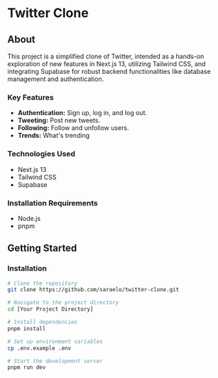# Twitter Clone

## About

This project is a simplified clone of Twitter, intended as a hands-on exploration of new features in Next.js 13, utilizing Tailwind CSS, and integrating Supabase for robust backend functionalities like database management and authentication.

### Key Features

- **Authentication:** Sign up, log in, and log out.
- **Tweeting:** Post new tweets.
- **Following:** Follow and unfollow users.
- **Trends:** What's trending

### Technologies Used

- Next.js 13
- Tailwind CSS
- Supabase

### Installation Requirements

- Node.js
- pnpm

## Getting Started

### Installation

```bash
# Clone the repository
git clone https://github.com/saraelo/twitter-clone.git

# Navigate to the project directory
cd [Your Project Directory]

# Install dependencies
pnpm install

# Set up environment variables
cp .env.example .env

# Start the development server
pnpm run dev
```
